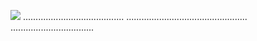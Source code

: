 <a href="https://goo.su/cw4ws"><img src="https://i.imgur.com/6seGZ7r.jpeg" /></a>
........................................
................................................
.................................
